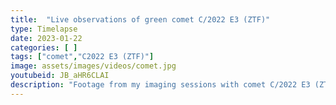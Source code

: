 ```yaml
---
title:  "Live observations of green comet C/2022 E3 (ZTF)"
type: Timelapse
date: 2023-01-22
categories: [ ]
tags: ["comet","C2022 E3 (ZTF)"]
image: assets/images/videos/comet.jpg
youtubeid: JB_aHR6CLAI
description: "Footage from my imaging sessions with comet C/2022 E3 (ZTF) using a 336mm and a 1645mm scope. Live observations of a green comet that was last seen 50,000 years ago: Comet C/2022 E3 (ZTF)."
---
```


